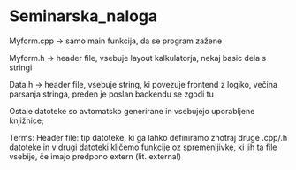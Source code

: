 # Seminarska_naloga
Myform.cpp -> samo main funkcija, da se program zažene

Myform.h -> header file, vsebuje layout kalkulatorja, nekaj basic dela s stringi

Data.h -> header file, vsebuje string, ki povezuje frontend z logiko, večina parsanja stringa, preden je poslan backendu se zgodi tu

Ostale datoteke so avtomatsko generirane in vsebujejo uporabljene knjižnice;

Terms:
Header file: tip datoteke, ki ga lahko definiramo znotraj druge .cpp/.h datoteke in v drugi datoteki kličemo funkcije oz spremenljivke, ki jih ta file vsebije, če imajo predpono extern (lit. external)
